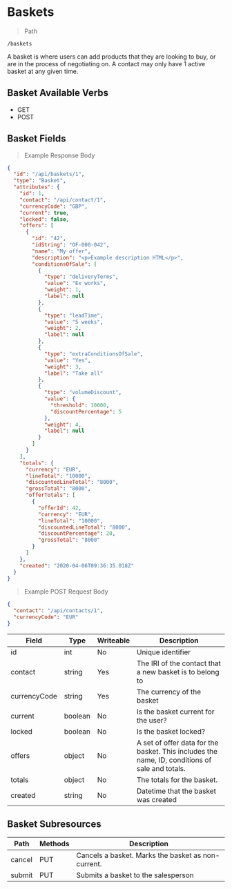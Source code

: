 # Baskets

> Path

```
/baskets
```

A basket is where users can add products that they are looking to buy, or are in the process of negotiating on. A
contact may only have 1 active basket at any given time.

## Basket Available Verbs

* GET
* POST

## Basket Fields

> Example Response Body

```json
{
  "id": "/api/baskets/1",
  "type": "Basket",
  "attributes": {
    "id": 1,
    "contact": "/api/contact/1",
    "currencyCode": "GBP",
    "current": true,
    "locked": false,
    "offers": [
      {
        "id": "42",
        "idString": "OF-000-042",
        "name": "My offer",
        "description": "<p>Example description HTML</p>",
        "conditionsOfSale": [
          {
            "type": "deliveryTerms",
            "value": "Ex works",
            "weight": 1,
            "label": null
          },
          {
            "type": "leadTime",
            "value": "5 weeks",
            "weight": 2,
            "label": null
          },
          {
            "type": "extraConditionsOfSale",
            "value": "Yes",
            "weight": 3,
            "label": "Take all"
          },
          {
            "type": "volumeDiscount",
            "value": {
              "threshold": 10000,
              "discountPercentage": 5
            },
            "weight": 4,
            "label": null
          }
        ]
      }
    ],
    "totals": {
      "currency": "EUR",
      "lineTotal": "10000",
      "discountedLineTotal": "8000",
      "grossTotal": "8000",
      "offerTotals": [
        {
          "offerId": 42,
          "currency": "EUR",
          "lineTotal": "10000",
          "discountedLineTotal": "8000",
          "discountPercentage": 20,
          "grossTotal": "8000"
        }
      ]
    },
    "created": "2020-04-06T09:36:35.018Z"
  }
}
```

> Example POST Request Body

```json
{
  "contact": "/api/contacts/1",
  "currencyCode": "EUR"
}
```

Field | Type | Writeable | Description
----- | ---  | --------- | -----------
id | int | No | Unique identifier
contact | string | Yes | The IRI of the contact that a new basket is to belong to
currencyCode | string | Yes | The currency of the basket
current | boolean | No | Is the basket current for the user?
locked | boolean | No | Is the basket locked?
offers | object | No | A set of offer data for the basket. This includes the name, ID, conditions of sale and totals.
totals | object | No | The totals for the basket.
created | string | No | Datetime that the basket was created

## Basket Subresources

Path | Methods | Description
---- | ------- | -----------
cancel | PUT | Cancels a basket. Marks the basket as non-current.
submit | PUT | Submits a basket to the salesperson
